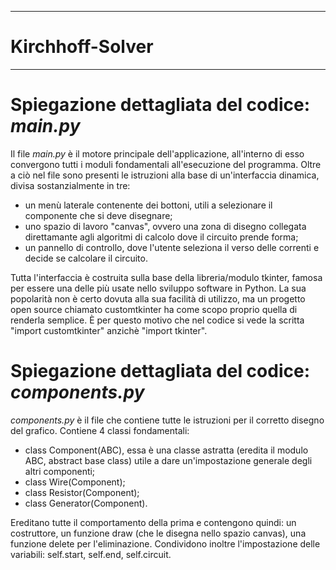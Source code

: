 ****************
# **Kirchhoff-Solver**
****************

**Spiegazione dettagliata del codice**: *main.py*
=================================================

Il file *main.py* è il motore principale dell'applicazione, all'interno di esso convergono tutti i moduli fondamentali all'esecuzione del programma. 
Oltre a ciò nel file sono presenti le istruzioni alla base di un'interfaccia dinamica, divisa sostanzialmente in tre:
- un menù laterale contenente dei bottoni, utili a selezionare il componente che si deve disegnare;
- uno spazio di lavoro "canvas", ovvero una zona di disegno collegata direttamante agli algoritmi di calcolo dove il circuito prende forma;
- un pannello di controllo, dove l'utente seleziona il verso delle correnti e decide se calcolare il circuito.

Tutta l'interfaccia è costruita sulla base della libreria/modulo tkinter, famosa per essere una delle più usate nello sviluppo software in Python. 
La sua popolarità non è certo dovuta alla sua facilità di utilizzo, ma un progetto open source chiamato customtkinter ha come scopo proprio quella di renderla semplice. 
È per questo motivo che nel codice si vede la scritta "import customtkinter" anzichè "import tkinter".

**Spiegazione dettagliata del codice**: *components.py*
=======================================================

*components.py* è il file che contiene tutte le istruzioni per il corretto disegno del grafico. 
Contiene 4 classi fondamentali:
- class Component(ABC), essa è una classe astratta (eredita il modulo ABC, abstract base class) utile a dare un'impostazione generale degli altri componenti;
- class Wire(Component);
- class Resistor(Component);
- class Generator(Component).
  
Ereditano tutte il comportamento della prima e contengono quindi: un costruttore, un funzione draw (che le disegna nello spazio canvas), una funzione delete per l'eliminazione.
Condividono inoltre l'impostazione delle variabili: self.start, self.end, self.circuit.
